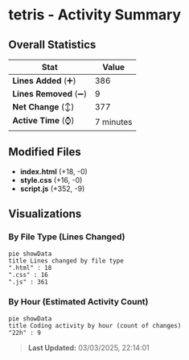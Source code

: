 # tetris - Activity Summary 

## Overall Statistics

| Stat                   | Value                                                             |
| ---------------------- | ----------------------------------------------------------------- |
| **Lines Added** (➕)   | 386                                          |
| **Lines Removed** (➖) | 9                                        |
| **Net Change** (↕)    | 377                |
| **Active Time** (⌚)   | 7 minutes |


## Modified Files
- **index.html** (+18, -0)
- **style.css** (+16, -0)
- **script.js** (+352, -9)

## Visualizations

### By File Type (Lines Changed)

```mermaid
pie showData
title Lines changed by file type
".html" : 18
".css" : 16
".js" : 361
```

### By Hour (Estimated Activity Count)

```mermaid
pie showData
title Coding activity by hour (count of changes)
"22h" : 9
```


> **Last Updated:** 03/03/2025, 22:14:01